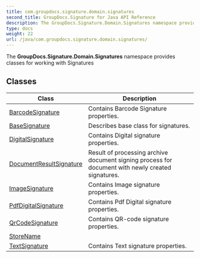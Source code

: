 ```yaml
---
title: com.groupdocs.signature.domain.signatures
second_title: GroupDocs.Signature for Java API Reference
description: The GroupDocs.Signature.Domain.Signatures namespace provides classes for working with Signatures
type: docs
weight: 22
url: /java/com.groupdocs.signature.domain.signatures/
---
```


The **GroupDocs.Signature.Domain.Signatures** namespace provides classes for working with Signatures


## Classes

| Class | Description |
| --- | --- |
| [BarcodeSignature](../com.groupdocs.signature.domain.signatures/barcodesignature) | Contains Barcode Signature properties. |
| [BaseSignature](../com.groupdocs.signature.domain.signatures/basesignature) | Describes base class for signatures. |
| [DigitalSignature](../com.groupdocs.signature.domain.signatures/digitalsignature) | Contains Digital signature properties. |
| [DocumentResultSignature](../com.groupdocs.signature.domain.signatures/documentresultsignature) | Result of processing archive document signing process for document with newly created signatures. |
| [ImageSignature](../com.groupdocs.signature.domain.signatures/imagesignature) | Contains Image signature properties. |
| [PdfDigitalSignature](../com.groupdocs.signature.domain.signatures/pdfdigitalsignature) | Contains Pdf Digital signature properties. |
| [QrCodeSignature](../com.groupdocs.signature.domain.signatures/qrcodesignature) | Contains QR-code signature properties. |
| [StoreName](../com.groupdocs.signature.domain.signatures/storename) |  |
| [TextSignature](../com.groupdocs.signature.domain.signatures/textsignature) | Contains Text signature properties. |
